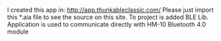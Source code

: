 I created this app in:
http://app.thunkableclassic.com/
Please just import this *.aia file to see the source on this site.
To project is added BLE Lib.
Application is used to communicate directly with HM-10 Bluetooth 4.0 module